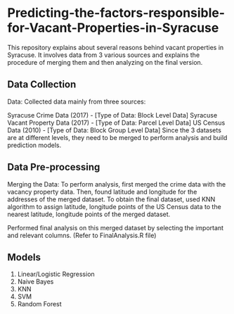 # Predicting-the-factors-responsible-for-Vacant-Properties-in-Syracuse
This repository explains about several reasons behind vacant properties in Syracuse. It involves data from 3 various sources and explains the procedure of merging them and then analyzing on the final version.

## Data Collection
Data: Collected data mainly from three sources:

Syracuse Crime Data (2017) - [Type of Data: Block Level Data]
Syracuse Vacant Property Data (2017) - [Type of Data: Parcel Level Data]
US Census Data (2010) - [Type of Data: Block Group Level Data] Since the 3 datasets are at different levels, they need to be merged to perform analysis and build prediction models.

## Data Pre-processing
Merging the Data: To perform analysis, first merged the crime data with the vacancy property data. Then, found latitude and longitude for the addresses of the merged dataset. To obtain the final dataset, used KNN algorithm to assign latitude, longitude points of the US Census data to the nearest latitude, longitude points of the merged dataset.

Performed final analysis on this merged dataset by selecting the important and relevant columns. (Refer to FinalAnalysis.R file)

## Models
1) Linear/Logistic Regression
2) Naive Bayes
3) KNN
4) SVM
5) Random Forest
